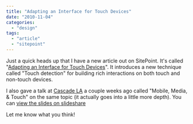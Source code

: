 ```yaml
---
title: "Adapting an Interface for Touch Devices"
date: "2010-11-04"
categories: 
  - "design"
tags: 
  - "article"
  - "sitepoint"
---
```


Just a quick heads up that I have a new article out on SitePoint. It's called "[Adapting an Interface for Touch Devices](http://articles.sitepoint.com/article/adapting-an-interface-for-touch-devices)". It introduces a new technique called "Touch detection" for building rich interactions on both touch and non-touch devices.

I also gave a talk at [Cascade LA](http://www.cascadela.com/calendar/14805000/?action=detail&eventId=14805000) a couple weeks ago called "Mobile, Media, & Touch" on the same topic (it actually goes into a little more depth). You can [view the slides on slideshare](http://www.slideshare.net/csskarma/mobile-media-touch)

Let me know what you think!
